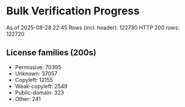 ﻿# Bulk Verification Progress
As of 2025-08-28 22:45
Rows (incl. header): 122730
HTTP 200 rows: 122720

## License families (200s)
- Permissive: 70395
- Unknown: 37057
- Copyleft: 12155
- Weak-copyleft: 2549
- Public-domain: 323
- Other: 241
